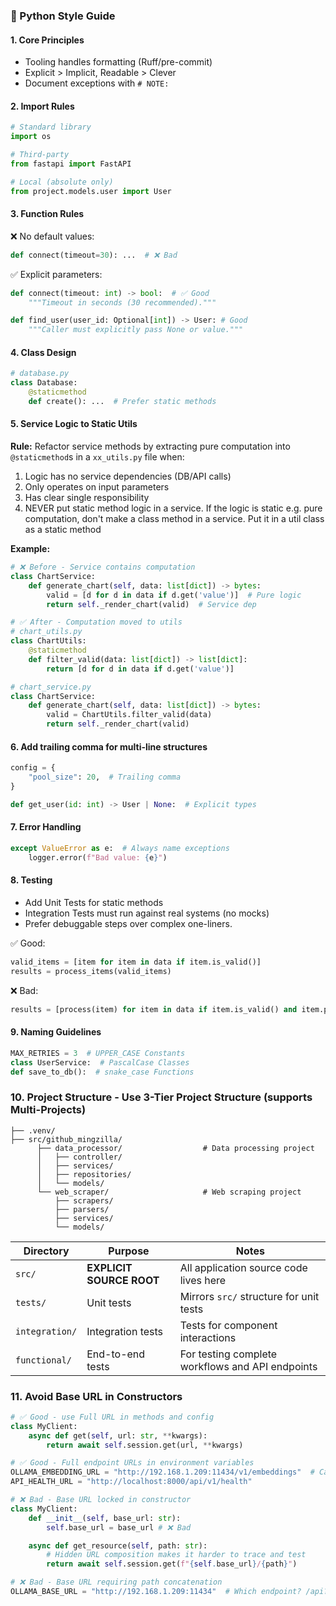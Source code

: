 ### 🧼 Python Style Guide

#### 1. Core Principles
- Tooling handles formatting (Ruff/pre-commit)
- Explicit > Implicit, Readable > Clever
- Document exceptions with `# NOTE:`

#### 2. Import Rules
```python
# Standard library
import os

# Third-party
from fastapi import FastAPI

# Local (absolute only)
from project.models.user import User
```

#### 3. Function Rules
❌ No default values:
```python
def connect(timeout=30): ...  # ❌ Bad
```

✅ Explicit parameters:
```python
def connect(timeout: int) -> bool:  # ✅ Good
    """Timeout in seconds (30 recommended)."""

def find_user(user_id: Optional[int]) -> User: # Good
    """Caller must explicitly pass None or value."""
```

#### 4. Class Design
```python
# database.py
class Database:
    @staticmethod
    def create(): ...  # Prefer static methods
```

#### 5. Service Logic to Static Utils
**Rule:** Refactor service methods by extracting pure computation into `@staticmethod`s in a `xx_utils.py` file when:
1. Logic has no service dependencies (DB/API calls)
2. Only operates on input parameters
3. Has clear single responsibility
4. NEVER put static method logic in a service. If the logic is static e.g. pure computation, don't make a class method in a service. Put it in a util class as a static method

**Example:**
```python
# ❌ Before - Service contains computation
class ChartService:
    def generate_chart(self, data: list[dict]) -> bytes:
        valid = [d for d in data if d.get('value')]  # Pure logic
        return self._render_chart(valid)  # Service dep

# ✅ After - Computation moved to utils
# chart_utils.py
class ChartUtils:
    @staticmethod
    def filter_valid(data: list[dict]) -> list[dict]:
        return [d for d in data if d.get('value')]

# chart_service.py
class ChartService:
    def generate_chart(self, data: list[dict]) -> bytes:
        valid = ChartUtils.filter_valid(data)
        return self._render_chart(valid)
```

#### 6. Add trailing comma for multi-line structures
```python
config = {
    "pool_size": 20,  # Trailing comma
}

def get_user(id: int) -> User | None:  # Explicit types
```

#### 7. Error Handling
```python
except ValueError as e:  # Always name exceptions
    logger.error(f"Bad value: {e}")
```

#### 8. Testing
- Add Unit Tests for static methods
- Integration Tests must run against real systems (no mocks)
- Prefer debuggable steps over complex one-liners.

✅ Good:
```python
valid_items = [item for item in data if item.is_valid()]
results = process_items(valid_items)
```

❌ Bad:
```python
results = [process(item) for item in data if item.is_valid() and item.priority > 3]
```

#### 9. Naming Guidelines
```python
MAX_RETRIES = 3  # UPPER_CASE Constants
class UserService:  # PascalCase Classes
def save_to_db():  # snake_case Functions
```

### 10. Project Structure - Use 3-Tier Project Structure (supports Multi-Projects)

```
├── .venv/
├── src/github_mingzilla/
      ├── data_processor/                  # Data processing project
      │   ├── controller/
      │   ├── services/
      │   ├── repositories/
      │   └── models/
      └── web_scraper/                     # Web scraping project
          ├── scrapers/
          ├── parsers/
          ├── services/
          └── models/
```

| Directory | Purpose | Notes |
|-----------|---------|-------|
| `src/` | **EXPLICIT SOURCE ROOT** | All application source code lives here |
| `tests/` | Unit tests | Mirrors `src/` structure for unit tests |
| `integration/` | Integration tests | Tests for component interactions |
| `functional/` | End-to-end tests | For testing complete workflows and API endpoints |

### 11. Avoid Base URL in Constructors
```python
# ✅ Good - use Full URL in methods and config
class MyClient:
    async def get(self, url: str, **kwargs):
        return await self.session.get(url, **kwargs)

# ✅ Good - Full endpoint URLs in environment variables
OLLAMA_EMBEDDING_URL = "http://192.168.1.209:11434/v1/embeddings"  # Can curl directly for debugging
API_HEALTH_URL = "http://localhost:8000/api/v1/health"
```

```python
# ❌ Bad - Base URL locked in constructor
class MyClient:
    def __init__(self, base_url: str):
        self.base_url = base_url # ❌ Bad

    async def get_resource(self, path: str):
        # Hidden URL composition makes it harder to trace and test
        return await self.session.get(f"{self.base_url}/{path}")

# ❌ Bad - Base URL requiring path concatenation
OLLAMA_BASE_URL = "http://192.168.1.209:11434"  # Which endpoint? /api? /v1?
```
